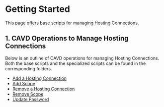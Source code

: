 # Getting Started

This page offers base scripts for managing Hosting Connections.

## 1. CAVD Operations to Manage Hosting Connections

Below is an outline of CAVD operations for managing Hosting Connections. Both the base scripts and the specialized scripts can be found in the corresponding folders.

* [Add a Hosting Connection](./Add%20Hosting%20Connection/)
* [Add Scope](./Add%20Scope/)
* [Remove a Hosting Connection](./Remove%20Hosting%20Connection/)
* [Remove Scope](./Remove%20Scope/)
* [Update Password](./Update%20Password/)





